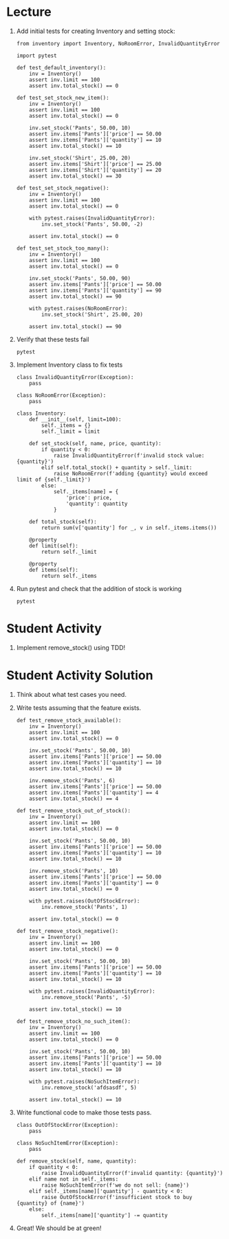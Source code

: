 # Lecture
1.  Add initial tests for creating Inventory and setting stock:

        from inventory import Inventory, NoRoomError, InvalidQuantityError

        import pytest

        def test_default_inventory():
            inv = Inventory()
            assert inv.limit == 100
            assert inv.total_stock() == 0

        def test_set_stock_new_item():
            inv = Inventory()
            assert inv.limit == 100
            assert inv.total_stock() == 0

            inv.set_stock('Pants', 50.00, 10)
            assert inv.items['Pants']['price'] == 50.00
            assert inv.items['Pants']['quantity'] == 10
            assert inv.total_stock() == 10

            inv.set_stock('Shirt', 25.00, 20)
            assert inv.items['Shirt']['price'] == 25.00
            assert inv.items['Shirt']['quantity'] == 20
            assert inv.total_stock() == 30

        def test_set_stock_negative():
            inv = Inventory()
            assert inv.limit == 100
            assert inv.total_stock() == 0

            with pytest.raises(InvalidQuantityError):
                inv.set_stock('Pants', 50.00, -2)

            assert inv.total_stock() == 0

        def test_set_stock_too_many():
            inv = Inventory()
            assert inv.limit == 100
            assert inv.total_stock() == 0

            inv.set_stock('Pants', 50.00, 90)
            assert inv.items['Pants']['price'] == 50.00
            assert inv.items['Pants']['quantity'] == 90
            assert inv.total_stock() == 90

            with pytest.raises(NoRoomError):
                inv.set_stock('Shirt', 25.00, 20)

            assert inv.total_stock() == 90

2.  Verify that these tests fail

        pytest

3.  Implement Inventory class to fix tests

        class InvalidQuantityError(Exception):
            pass

        class NoRoomError(Exception):
            pass

        class Inventory:
            def __init__(self, limit=100):
                self._items = {}
                self._limit = limit
            
            def set_stock(self, name, price, quantity):
                if quantity < 0:
                    raise InvalidQuantityError(f'invalid stock value: {quantity}')
                elif self.total_stock() + quantity > self._limit:
                    raise NoRoomError(f'adding {quantity} would exceed limit of {self._limit}')
                else:
                    self._items[name] = {
                        'price': price,
                        'quantity': quantity
                    }

            def total_stock(self):
                return sum(v['quantity'] for _, v in self._items.items())

            @property
            def limit(self):
                return self._limit

            @property
            def items(self):
                return self._items

4.  Run pytest and check that the addition of stock is working

        pytest

# Student Activity
1.  Implement remove_stock() using TDD!

# Student Activity Solution
1.  Think about what test cases you need.
2.  Write tests assuming that the feature exists.

        def test_remove_stock_available():
            inv = Inventory()
            assert inv.limit == 100
            assert inv.total_stock() == 0

            inv.set_stock('Pants', 50.00, 10)
            assert inv.items['Pants']['price'] == 50.00
            assert inv.items['Pants']['quantity'] == 10
            assert inv.total_stock() == 10

            inv.remove_stock('Pants', 6)
            assert inv.items['Pants']['price'] == 50.00
            assert inv.items['Pants']['quantity'] == 4
            assert inv.total_stock() == 4

        def test_remove_stock_out_of_stock():
            inv = Inventory()
            assert inv.limit == 100
            assert inv.total_stock() == 0

            inv.set_stock('Pants', 50.00, 10)
            assert inv.items['Pants']['price'] == 50.00
            assert inv.items['Pants']['quantity'] == 10
            assert inv.total_stock() == 10

            inv.remove_stock('Pants', 10)
            assert inv.items['Pants']['price'] == 50.00
            assert inv.items['Pants']['quantity'] == 0
            assert inv.total_stock() == 0

            with pytest.raises(OutOfStockError):
                inv.remove_stock('Pants', 1)
            
            assert inv.total_stock() == 0

        def test_remove_stock_negative():
            inv = Inventory()
            assert inv.limit == 100
            assert inv.total_stock() == 0

            inv.set_stock('Pants', 50.00, 10)
            assert inv.items['Pants']['price'] == 50.00
            assert inv.items['Pants']['quantity'] == 10
            assert inv.total_stock() == 10

            with pytest.raises(InvalidQuantityError):
                inv.remove_stock('Pants', -5)

            assert inv.total_stock() == 10

        def test_remove_stock_no_such_item():
            inv = Inventory()
            assert inv.limit == 100
            assert inv.total_stock() == 0

            inv.set_stock('Pants', 50.00, 10)
            assert inv.items['Pants']['price'] == 50.00
            assert inv.items['Pants']['quantity'] == 10
            assert inv.total_stock() == 10

            with pytest.raises(NoSuchItemError):
                inv.remove_stock('afdsasdf', 5)

            assert inv.total_stock() == 10

3.  Write functional code to make those tests pass.

        class OutOfStockError(Exception):
            pass

        class NoSuchItemError(Exception):
            pass

        def remove_stock(self, name, quantity):
            if quantity < 0:
                raise InvalidQuantityError(f'invalid quantity: {quantity}')
            elif name not in self._items:
                raise NoSuchItemError(f'we do not sell: {name}')
            elif self._items[name]['quantity'] - quantity < 0:
                raise OutOfStockError(f'insufficient stock to buy {quantity} of {name}')
            else:
                self._items[name]['quantity'] -= quantity

4.  Great! We should be at green!